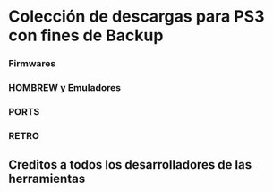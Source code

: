 # Colección de descargas para PS3 con fines de Backup

### Firmwares
### HOMBREW y Emuladores
### PORTS
### RETRO

## Creditos a todos los desarrolladores de las herramientas
